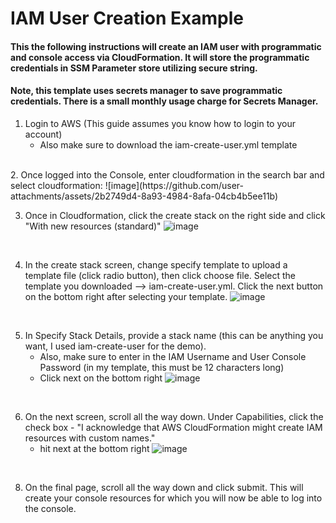 # IAM User Creation Example

#### This the following instructions will create an IAM user with programmatic and console access via CloudFormation.  It will store the programmatic credentials in SSM Parameter store utilizing secure string.  

#### Note, this template uses secrets manager to save programmatic credentials.  There is a small monthly usage charge for Secrets Manager.

1. Login to AWS (This guide assumes you know how to login to your account)
   * Also make sure to download the iam-create-user.yml template
<br/>  
2. Once logged into the Console, enter cloudformation in the search bar and select cloudformation:
![image](https://github.com/user-attachments/assets/2b2749d4-8a93-4984-8afa-04cb4b5ee11b)
<br/>  

3. Once in Cloudformation, click the create stack on the right side and click "With new resources (standard)"
![image](https://github.com/user-attachments/assets/e8265bef-a11b-4285-a476-9619c5b76d69)
<br/>

4. In the create stack screen, change specify template to upload a template file (click radio button), then click choose file.  Select the template you downloaded --> iam-create-user.yml.  Click the next button on the bottom right after selecting your template.
![image](https://github.com/user-attachments/assets/1166e6f5-6ce6-4e68-8660-75cc96aee643)
<br/>  

5. In Specify Stack Details, provide a stack name (this can be anything you want, I used iam-create-user for the demo).
   * Also, make sure to enter in the IAM Username and User Console Password (in my template, this must be 12 characters long)
   * Click next on the bottom right
![image](https://github.com/user-attachments/assets/511caf8b-8a17-4c0e-ba62-befd56f3b5b7)
<br/>

6. On the next screen, scroll all the way down. Under Capabilities, click the check box - "I acknowledge that AWS CloudFormation might create IAM resources with custom names."
   * hit next at the bottom right
![image](https://github.com/user-attachments/assets/6332a55a-5e79-4296-975d-88fa8dde6750)
<br/>

8. On the final page, scroll all the way down and click submit.  This will create your console resources for which you will now be able to log into the console.
